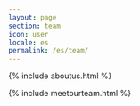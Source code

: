 ```yaml
---
layout: page
section: team
icon: user
locale: es
permalink: /es/team/
---
```


{% include aboutus.html %}

{% include meetourteam.html %}
